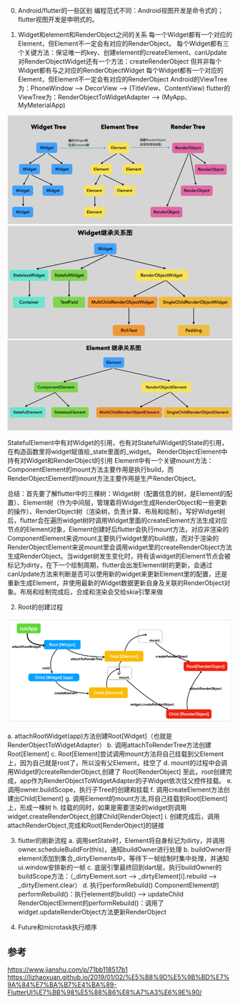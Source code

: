 0. Android/flutter的一些区别
  编程范式不同：Android视图开发是命令式的；flutter视图开发是申明式的。

1. Widget和element和RenderObject之间的关系
  每一个Widget都有一个对应的Element，但Element不一定会有对应的RenderObject。
  每个Widget都有三个关键方法：保证唯一的key、创建element的createElement、canUpdate
  对RenderObjectWidget还有一个方法：createRenderObject
  但并非每个Widget都有与之对应的RenderObjectWidget
  每个Widget都有一个对应的Element，但Element不一定会有对应的RenderObject
  Android的ViewTree为：PhoneWindow ——> DecorView ——> (TitleView、ContentView)
  flutter的ViewTree为：RenderObjectToWidgetAdapter ——> (MyApp、MyMeterialApp)

  ![1602750317(1)](/assets/1602750317(1).png)
  ![1602750335(1)](/assets/1602750335(1).png)
  ![1602750362(1)](/assets/1602750362(1).png)

  StatefulElement中有对Widget的引用，也有对StatefulWidget的State的引用，在构造函数里将widget赋值给_state里面的_widget。
  RenderObjectElement中持有对Widget和RenderObject的引用
  Element中有一个关键mount方法：ComponentElement的mount方法主要作用是执行build，而RenderObjectElement的mount方法主要作用是生产RenderObject。

  总结：首先要了解flutter中的三棵树：Widget树（配置信息的树，是Element的配置）、Element树（作为中间层，管理着将Widget生成RenderObject和一些更新的操作）、RenderObject树（渲染树，负责计算、布局和绘制）。写好Widget树后，flutter会在遍历widget树时调用Widget里面的createElement方法生成对应节点的Element对象，Element创建好后flutter会执行mount方法，对应非渲染的ComponentElement来说mount主要执行widget里的build放，而对于渲染的RenderObjectElement来说mount里会调用widget里的createRenderObject方法生成RenderObject。当widget树发生变化时，持有该widget的Element节点会被标记为dirty，在下一个绘制周期，flutter会出发Element树的更新，会通过canUpdate方法来判断是否可以使用新的widget来更新Element里的配置，还是重新生成Element，并使用最新的Widget数据更新自身及关联的RenderObject对象。布局和绘制完成后，合成和渲染会交给skia引擎来做

2. Root的创建过程

  ![35a9047a4b3cb83a957c65b9671fbf5](/assets/35a9047a4b3cb83a957c65b9671fbf5.png)

  a. attachRootWidget(app)方法创建Root[Widget]（也就是RenderObjectToWidgetAdapter）
  b. 调用attachToRenderTree方法创建Root[Element]
  c. Root[Element]尝试调用mount方法将自己挂载到父Element上，因为自己就是root了，所以没有父Element，挂空了
  d. mount的过程中会调用Widget的createRenderObject,创建了 Root[RenderObject]
  至此，root创建完成，app作为RenderObjectToWidgetAdapter的子Widget依次往父控件挂载。
  e. 调用owner.buildScope，执行子Tree的创建和挂载
  f. 调用createElement方法创建出Child[Element]
  g. 调用Element的mount方法,将自己挂载到Root[Element]上，形成一棵树
  h. 挂载的同时，如果是需要渲染的widget则调用widget.createRenderObject,创建Child[RenderObject]
  i. 创建完成后，调用attachRenderObject,完成和Root[RenderObject]的链接

3. flutter的刷新流程
  a. 调用setState时，Element将自身标记为dirty，并调用owner.scheduleBuildFor(this)，通知buildOwner进行处理
  b. buildOwner将element添加到集合_dirtyElements中，等待下一帧绘制时集中处理，并通知ui.window安排新的一帧
  c. 底层引擎最终回到dart层，执行buildOwner的buildScope方法：（_dirtyElement.sort ——> _dirtyElement[i].rebuild ——> _dirtyElement.clear）
  d. 执行performRebuild()
     ComponentElement的performRebuild()：执行element的build() ——> updateChild
     RenderObjectElement的performRebuild()：调用了widget.updateRenderObject方法更新RenderObject

4. Future和microtask执行顺序


## 参考
https://www.jianshu.com/p/71bb118517b1
https://lizhaoxuan.github.io/2019/01/02/%E5%B8%9D%E5%9B%BD%E7%9A%84%E7%BA%B7%E4%BA%89-FlutterUI%E7%BB%98%E5%88%B6%E8%A7%A3%E6%9E%90/
